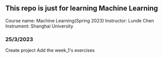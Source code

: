 ## This repo is just for learning Machine Learning
Course name: Machine Learning(Spring 2023)
Instructor: Lunde Chen
Instrument: Shanghai University

### 25/3/2023
Create project
Add the week_1's exercises